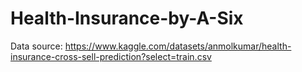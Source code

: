 # Health-Insurance-by-A-Six
Data source:
<https://www.kaggle.com/datasets/anmolkumar/health-insurance-cross-sell-prediction?select=train.csv>
